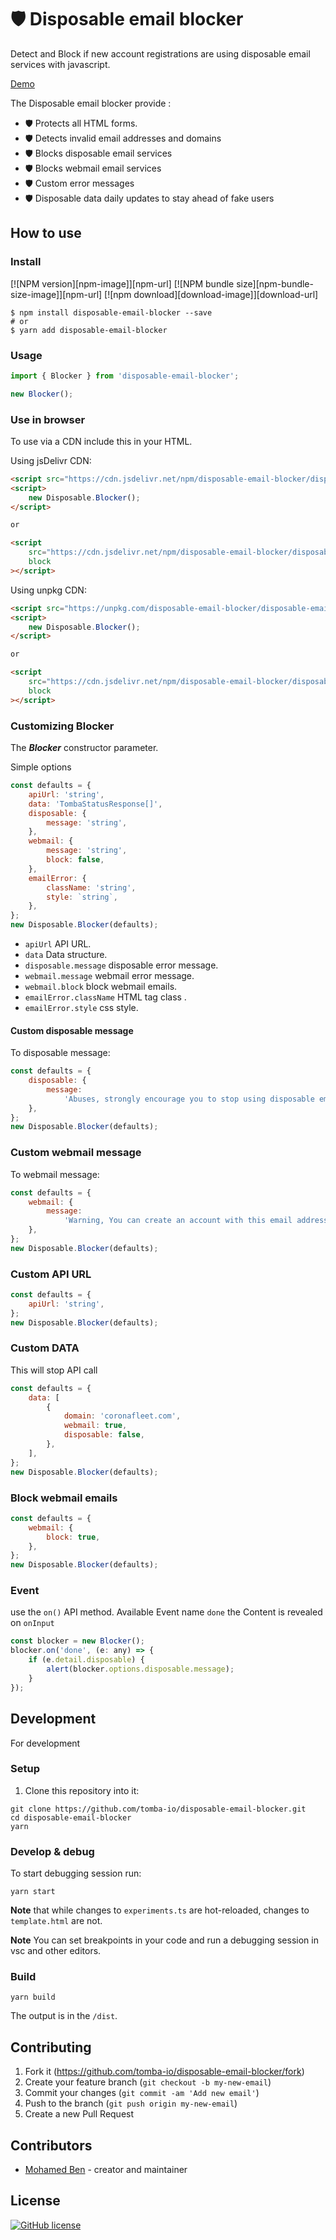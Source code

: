 # 🛡️ Disposable email blocker

Detect and Block if new account registrations are using disposable email services with javascript.

[Demo](https://tomba-io.github.io/disposable-email-blocker/)

The Disposable email blocker provide :

-   🛡️ Protects all HTML forms.
-   🛡️ Detects invalid email addresses and domains
-   🛡️ Blocks disposable email services
-   🛡️ Blocks webmail email services
-   🛡️ Custom error messages
-   🛡️ Disposable data daily updates to stay ahead of fake users

## How to use

### Install

[![NPM version][npm-image]][npm-url]
[![NPM bundle size][npm-bundle-size-image]][npm-url]
[![npm download][download-image]][download-url]

```shell
$ npm install disposable-email-blocker --save
# or
$ yarn add disposable-email-blocker
```

### Usage

```javascript
import { Blocker } from 'disposable-email-blocker';
```

```javascript
new Blocker();
```

### Use in browser

To use via a CDN include this in your HTML.

Using jsDelivr CDN:

```html
<script src="https://cdn.jsdelivr.net/npm/disposable-email-blocker/disposable-email-blocker.min.js"></script>
<script>
    new Disposable.Blocker();
</script>

or

<script
    src="https://cdn.jsdelivr.net/npm/disposable-email-blocker/disposable-email-blocker.min.js"
    block
></script>
```

Using unpkg CDN:

```html
<script src="https://unpkg.com/disposable-email-blocker/disposable-email-blocker.min.js"></script>
<script>
    new Disposable.Blocker();
</script>

or

<script
    src="https://cdn.jsdelivr.net/npm/disposable-email-blocker/disposable-email-blocker.min.js"
    block
></script>
```

### Customizing Blocker

The **_Blocker_** constructor parameter.

Simple options

```javascript
const defaults = {
    apiUrl: 'string',
    data: 'TombaStatusResponse[]',
    disposable: {
        message: 'string',
    },
    webmail: {
        message: 'string',
        block: false,
    },
    emailError: {
        className: 'string',
        style: `string`,
    },
};
new Disposable.Blocker(defaults);
```

-   `apiUrl` API URL.
-   `data` Data structure.
-   `disposable.message` disposable error message.
-   `webmail.message` webmail error message.
-   `webmail.block` block webmail emails.
-   `emailError.className` HTML tag class .
-   `emailError.style` css style.

#### Custom disposable message

To disposable message:

```javascript
const defaults = {
    disposable: {
        message:
            'Abuses, strongly encourage you to stop using disposable email',
    },
};
new Disposable.Blocker(defaults);
```

### Custom webmail message

To webmail message:

```javascript
const defaults = {
    webmail: {
        message:
            'Warning, You can create an account with this email address, but we strongly encourage you to use a professional email address',
    },
};
new Disposable.Blocker(defaults);
```

### Custom API URL

```javascript
const defaults = {
    apiUrl: 'string',
};
new Disposable.Blocker(defaults);
```

### Custom DATA

This will stop API call

```javascript
const defaults = {
    data: [
        {
            domain: 'coronafleet.com',
            webmail: true,
            disposable: false,
        },
    ],
};
new Disposable.Blocker(defaults);
```

### Block webmail emails

```javascript
const defaults = {
    webmail: {
        block: true,
    },
};
new Disposable.Blocker(defaults);
```

### Event

use the `on()` API method.
Available Event name `done` the Content is revealed on `onInput`

```javascript
const blocker = new Blocker();
blocker.on('done', (e: any) => {
    if (e.detail.disposable) {
        alert(blocker.options.disposable.message);
    }
});
```

## Development

For development

### Setup

1. Clone this repository into it:

```shell
git clone https://github.com/tomba-io/disposable-email-blocker.git
cd disposable-email-blocker
yarn
```

### Develop & debug

To start debugging session run:

```shell
yarn start
```

**Note** that while changes to `experiments.ts`
are hot-reloaded, changes to `template.html` are not.

**Note** You can set breakpoints in your code and run a debugging session in vsc and other editors.

### Build

```shell
yarn build
```

The output is in the `/dist`.

## Contributing

1. Fork it (<https://github.com/tomba-io/disposable-email-blocker/fork>)
2. Create your feature branch (`git checkout -b my-new-email`)
3. Commit your changes (`git commit -am 'Add new email'`)
4. Push to the branch (`git push origin my-new-email`)
5. Create a new Pull Request

## Contributors

-   [Mohamed Ben](https://github.com/benemohamed) - creator and maintainer

## License

[![GitHub license](https://img.shields.io/github/license/tomba-io/disposable-email-blocker.svg)](https://github.com/tomba-io/disposable-email-blocker)
